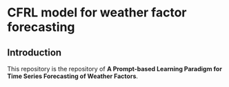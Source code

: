 # CFRL model for weather factor forecasting

## Introduction
This repository is the repository of **A Prompt-based Learning Paradigm for Time Series Forecasting of Weather Factors**.
